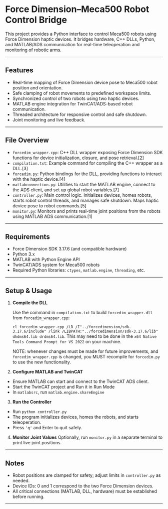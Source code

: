# Force Dimension–Meca500 Robot Control Bridge

This project provides a Python interface to control Meca500 robots using Force Dimension haptic devices. It bridges hardware, C++ DLLs, Python, and MATLAB/ADS communication for real-time teleoperation and monitoring of robotic arms.

---

## Features

- Real-time mapping of Force Dimension device pose to Meca500 robot position and orientation.
- Safe clamping of robot movements to predefined workspace limits.
- Synchronized control of two robots using two haptic devices.
- MATLAB engine integration for TwinCAT/ADS-based robot communication.
- Threaded architecture for responsive control and safe shutdown.
- Joint monitoring and live feedback.

---

## File Overview

- `forcedim_wrapper.cpp`: C++ DLL wrapper exposing Force Dimension SDK functions for device initialization, closure, and pose retrieval.[2]
- `compilation.txt`: Example command for compiling the C++ wrapper as a DLL.[3]
- `forcedim.py`: Python bindings for the DLL, providing functions to interact with the haptic device.[4]
- `matlabconnection.py`: Utilities to start the MATLAB engine, connect to the ADS client, and set up global robot variables.[7]
- `controller.py`: Main control logic. Initializes devices, homes robots, starts robot control threads, and manages safe shutdown. Maps haptic device pose to robot commands.[5]
- `monitor.py`: Monitors and prints real-time joint positions from the robots using MATLAB ADS communication.[1]

---

## Requirements

- Force Dimension SDK 3.17.6 (and compatible hardware)
- Python 3.x
- MATLAB with Python Engine API
- TwinCAT/ADS system for Meca500 robots
- Required Python libraries: `ctypes`, `matlab.engine`, `threading`, etc.

---

## Setup & Usage

1. **Compile the DLL**

   Use the command in `compilation.txt` to build `forcedim_wrapper.dll` from `forcedim_wrapper.cpp`: 

   `cl forcedim_wrapper.cpp /LD /I"../forcedimension/sdk-3.17.6/include" /link /LIBPATH:"../forcedimension/sdk-3.17.6/lib" dhdms64.lib drdms64.lib`. This may need to be done in the `x64 Native Tools Command Prompt for VS 2022` on your machine.

   NOTE: whenever changes must be made for future improvements, and `forcedim_wrapper.cpp` is changed, you MUST recompile for `forcedim.py` to use the new functionality.

2. **Configure MATLAB and TwinCAT**
- Ensure MATLAB can start and connect to the TwinCAT ADS client.
- Start the TwinCAT project and Run it in Run Mode
- In `matlabsrc`, run `matlab.engine.shareEngine`

3. **Run the Controller**
- Run `python controller.py`
- The program initializes devices, homes the robots, and starts teleoperation.
- Press `'q'` and Enter to quit safely.

4. **Monitor Joint Values**
Optionally, run `monitor.py` in a separate terminal to print live joint positions.

---

## Notes

- Robot positions are clamped for safety; adjust limits in `controller.py` as needed.
- Device IDs: 0 and 1 correspond to the two Force Dimension devices.
- All critical connections (MATLAB, DLL, hardware) must be established before running.

---
